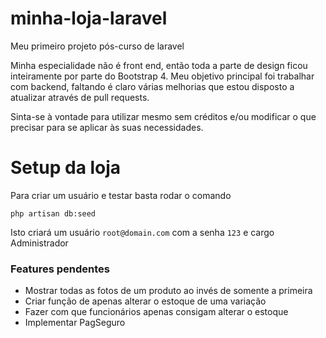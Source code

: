 # minha-loja-laravel
Meu primeiro projeto pós-curso de laravel

Minha especialidade não é front end, então toda a parte de design ficou inteiramente por parte do Bootstrap 4.
Meu objetivo principal foi trabalhar com backend, faltando é claro várias melhorias que estou disposto a atualizar através de pull requests.

Sinta-se à vontade para utilizar mesmo sem créditos e/ou modificar o que precisar para se aplicar às suas necessidades.

# Setup da loja

Para criar um usuário e testar basta rodar o comando
```
php artisan db:seed
```
Isto criará um usuário `root@domain.com` com a senha `123` e cargo Administrador 

### Features pendentes

- Mostrar todas as fotos de um produto ao invés de somente a primeira
- Criar função de apenas alterar o estoque de uma variação
- Fazer com que funcionários apenas consigam alterar o estoque
- Implementar PagSeguro
